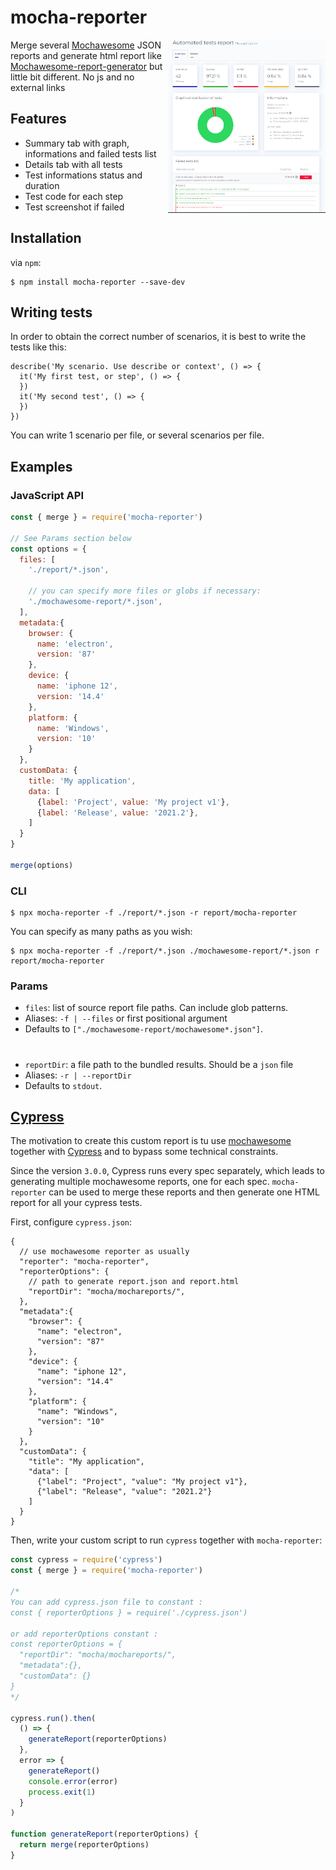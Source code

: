 # mocha-reporter

<img align="right" src="./img/mocha-reporter1.0.1.png" alt="Mocha Reporter" width="50%" />

Merge several [Mochawesome](https://github.com/adamgruber/mochawesome) JSON reports and generate html report like [Mochawesome-report-generator](https://github.com/adamgruber/mochawesome-report-generator) but little bit different. No js and no external links

## Features

- Summary tab with graph, informations and failed tests list 
- Details tab with all tests
- Test informations status and duration
- Test code for each step
- Test screenshot if failed


## Installation

via `npm`:

```
$ npm install mocha-reporter --save-dev
```

## Writing tests

In order to obtain the correct number of scenarios, it is best to write the tests like this: 

```
describe('My scenario. Use describe or context', () => {
  it('My first test, or step', () => {
  })
  it('My second test', () => {
  })
})
```
You can write 1 scenario per file, or several scenarios per file.

## Examples

### JavaScript API

```javascript
const { merge } = require('mocha-reporter')

// See Params section below
const options = {
  files: [
    './report/*.json',

    // you can specify more files or globs if necessary:
    './mochawesome-report/*.json',
  ],
  metadata:{
    browser: {
      name: 'electron',
      version: '87'
    },
    device: {
      name: 'iphone 12',
      version: '14.4'
    },
    platform: {
      name: 'Windows',
      version: '10'
    }
  },
  customData: {
    title: 'My application',
    data: [
      {label: 'Project', value: 'My project v1'},
      {label: 'Release', value: '2021.2'},
    ]
  }
}

merge(options)
```

### CLI

```
$ npx mocha-reporter -f ./report/*.json -r report/mocha-reporter
```

You can specify as many paths as you wish:

```
$ npx mocha-reporter -f ./report/*.json ./mochawesome-report/*.json r report/mocha-reporter
```

### Params

- `files`: list of source report file paths. Can include glob patterns.
- Aliases: `-f | --files` or first positional argument
- Defaults to `["./mochawesome-report/mochawesome*.json"]`.
#
- `reportDir`: a file path to the bundled results. Should be a `json` file 
- Aliases: `-r | --reportDir`
- Defaults to `stdout`.

## [Cypress](https://github.com/cypress-io/cypress)

The motivation to create this custom report is tu use [mochawesome](https://github.com/adamgruber/mochawesome) together with [Cypress](https://github.com/cypress-io/cypress) and to bypass some technical constraints.

Since the version `3.0.0`, Cypress runs every spec separately, which leads to generating multiple mochawesome reports, one for each spec. `mocha-reporter` can be used to merge these reports and then generate one HTML report for all your cypress tests.

First, configure `cypress.json`:

```jsonc
{
  // use mochawesome reporter as usually
  "reporter": "mocha-reporter",
  "reporterOptions": {
    // path to generate report.json and report.html
    "reportDir": "mocha/mochareports/",
  },
  "metadata":{
    "browser": {
      "name": "electron",
      "version": "87"
    },
    "device": {
      "name": "iphone 12",
      "version": "14.4"
    },
    "platform": {
      "name": "Windows",
      "version": "10"
    }
  },
  "customData": {
    "title": "My application",
    "data": [
      {"label": "Project", "value": "My project v1"},
      {"label": "Release", "value": "2021.2"}
    ]
  }
}
```

Then, write your custom script to run `cypress` together with `mocha-reporter`:

```javascript
const cypress = require('cypress')
const { merge } = require('mocha-reporter')

/* 
You can add cypress.json file to constant :
const { reporterOptions } = require('./cypress.json')

or add reporterOptions constant :
const reporterOptions = {
  "reportDir": "mocha/mochareports/",
  "metadata":{},
  "customData": {}
}
*/

cypress.run().then(
  () => {
    generateReport(reporterOptions)
  },
  error => {
    generateReport()
    console.error(error)
    process.exit(1)
  }
)

function generateReport(reporterOptions) {
  return merge(reporterOptions)
}
```

